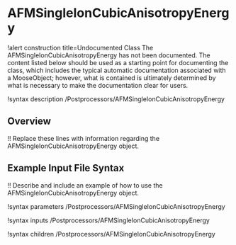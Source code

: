 # AFMSingleIonCubicAnisotropyEnergy

!alert construction title=Undocumented Class
The AFMSingleIonCubicAnisotropyEnergy has not been documented. The content listed below should be used as a starting point for
documenting the class, which includes the typical automatic documentation associated with a
MooseObject; however, what is contained is ultimately determined by what is necessary to make the
documentation clear for users.

!syntax description /Postprocessors/AFMSingleIonCubicAnisotropyEnergy

## Overview

!! Replace these lines with information regarding the AFMSingleIonCubicAnisotropyEnergy object.

## Example Input File Syntax

!! Describe and include an example of how to use the AFMSingleIonCubicAnisotropyEnergy object.

!syntax parameters /Postprocessors/AFMSingleIonCubicAnisotropyEnergy

!syntax inputs /Postprocessors/AFMSingleIonCubicAnisotropyEnergy

!syntax children /Postprocessors/AFMSingleIonCubicAnisotropyEnergy
